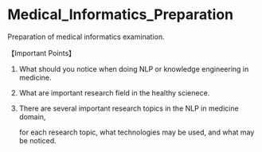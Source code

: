 # Medical_Informatics_Preparation
Preparation of medical informatics examination.







【Important Points】

1. What should you notice when doing NLP or knowledge engineering in medicine.

2. What are important research field in the healthy scienece.

3. There are several important research topics in the NLP in medicine domain, 

   for each research topic, what technologies may be used, and what may be noticed.

